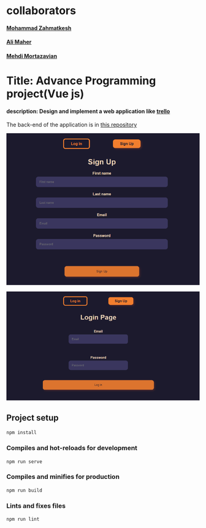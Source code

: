 # collaborators
#### [Mohammad Zahmatkesh](https://github.com/MsnzmT) <br>
#### [Ali Maher](https://github.com/aliiimaher) <br>
#### [Mehdi Mortazavian](https://github.com/mortazavian) <br>

# Title: Advance Programming project(Vue js)

#### description: Design and implement a web application like [trello](https://trello.com/)

The back-end of the application is in [this repository](https://github.com/aliiimaher/Trello-Back-End-Spring)


![login page](Screenshot%202022-07-11%20175301.png)

![signup page](Screenshot%202022-07-11%20175103.png)

## Project setup
```
npm install
```

### Compiles and hot-reloads for development
```
npm run serve
```

### Compiles and minifies for production
```
npm run build
```

### Lints and fixes files
```
npm run lint
```

